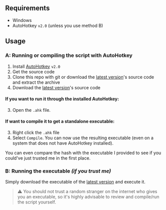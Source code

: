 
[//]: # "Please remember to update the latest version links to point to the actual repo. You can delete this line and the one above."
## Requirements
- Windows
- AutoHotkey `v2.0` (unless you use method B)

## Usage
### A: Running or compiling the script with AutoHotkey
1. Install [AutoHotkey](https://www.autohotkey.com/) `v2.0`
2. Get the source code
3. Clone this repo with git or download the [latest version](https://github.com/moritztim/AutoHotkeyV2Script/releases/latest)'s source code and extract the archive
2. Download the [latest version]()'s source code
#### If you want to run it through the installed AutoHotkey:
3. Open the `.ahk` file.
#### If want to compile it to get a standalone executable:
3. Right click the `.ahk` file
4. Select `Compile`.
You can now use the resulting executable (even on a system that does not have AutoHotkey installed).

You can even compare the hash with the executable I provided to see if you could've just trusted me in the first place.
### B: Running the executable *(if you trust me)*
Simply download the executable of the [latest version](https://github.com/moritztim/AutoHotkeyV2Script/releases/latest) and execute it.
> ⚠️ You should not trust a random stranger on the internet who gives you an executable, so it's highly advisable to review and compile/run the script yourself.
